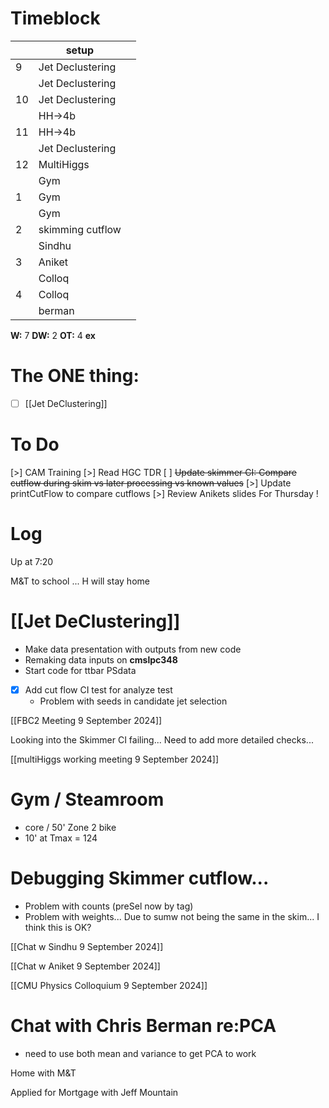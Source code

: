# Timeblock

|     | setup            |     |
| --- | ---------------- | --- |
| 9   | Jet Declustering |     |
|     | Jet Declustering |     |
| 10  | Jet Declustering |     |
|     | HH->4b           |     |
| 11  | HH->4b           |     |
|     | Jet Declustering |     |
| 12  | MultiHiggs       |     |
|     | Gym              |     |
| 1   | Gym              |     |
|     | Gym              |     |
| 2   | skimming cutflow |     |
|     | Sindhu           |     |
| 3   | Aniket           |     |
|     | Colloq           |     |
| 4   | Colloq           |     |
|     | berman           |     |

**W:** 7 
**DW:** 2
**OT:** 4
**ex** 

# The ONE thing: 
- [ ] [[Jet DeClustering]]


# To Do
[>] CAM Training
[>] Read HGC TDR
[  ] ~~Update skimmer CI: Compare cutflow during skim vs later processing vs known values~~
[>] Update printCutFlow to compare cutflows
[>] Review Anikets slides For Thursday !


# Log

Up at 7:20 

M&T to school ... H will stay home


# [[Jet DeClustering]]
- Make data presentation with outputs from new code
- Remaking data inputs on **cmslpc348**
- Start code for ttbar PSdata
- [x] Add cut flow CI test for analyze test
	- Problem with seeds in candidate jet selection

[[FBC2 Meeting 9 September 2024]]

Looking into the Skimmer CI failing... Need to add more detailed checks...

[[multiHiggs working meeting 9 September 2024]]

# Gym / Steamroom
- core / 50' Zone 2 bike 
- 10' at Tmax  = 124

# Debugging Skimmer cutflow...
- Problem with counts (preSel now by tag)
- Problem with weights... Due to sumw not being the same in the skim... I think this is OK?

[[Chat w Sindhu 9 September 2024]]

[[Chat w Aniket 9 September 2024]]

[[CMU Physics Colloquium 9 September 2024]]

# Chat with Chris Berman re:PCA
- need to use both mean and variance to get PCA to work

Home with M&T

Applied for Mortgage with Jeff Mountain

